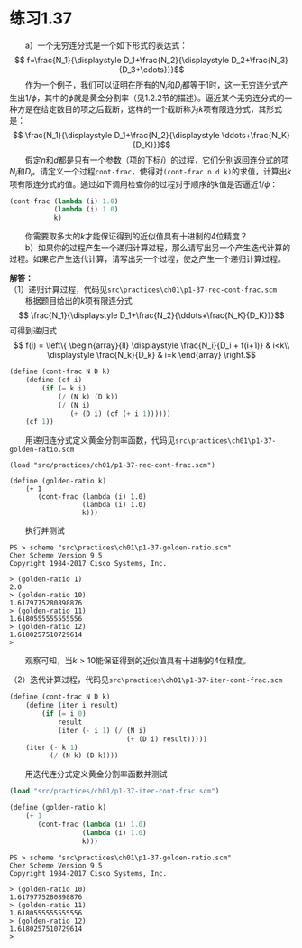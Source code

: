 # 练习1.37
&emsp;&emsp;a）一个无穷连分式是一个如下形式的表达式：$$
f=\frac{N_1}{\displaystyle D_1+\frac{N_2}{\displaystyle D_2+\frac{N_3}{D_3+\cdots}}}$$&emsp;&emsp;作为一个例子，我们可以证明在所有的$N_i$和$D_i$都等于1时，这一无穷连分式产生出$1/\phi$，其中的$\phi$就是黄金分割率（见1.2.2节的描述）。逼近某个无穷连分式的一种方是在给定数目的项之后截断，这样的一个截断称为$k$项有限连分式，其形式是：$$
\frac{N_1}{\displaystyle D_1+\frac{N_2}{\displaystyle \ddots+\frac{N_K}{D_K}}}$$&emsp;&emsp;假定$n$和$d$都是只有一个参数（项的下标$i$）的过程，它们分别返回连分式的项$N_i$和$D_i$。请定义一个过程`cont-frac`，使得对`(cont-frac n d k)`的求值，计算出$k$项有限连分式的值。通过如下调用检查你的过程对于顺序的$k$值是否逼近$1 / \phi$：
```lisp
(cont-frac (lambda (i) 1.0)
           (lambda (i) 1.0)
           k)
```
&emsp;&emsp;你需要取多大的$k$才能保证得到的近似值具有十进制的4位精度？  
&emsp;&emsp;b）如果你的过程产生一个递归计算过程，那么请写出另一个产生迭代计算的过程。如果它产生迭代计算，请写出另一个过程，使之产生一个递归计算过程。

**解答：**  
（1）递归计算过程，代码见`src\practices\ch01\p1-37-rec-cont-frac.scm`
&emsp;&emsp;根据题目给出的$k$项有限连分式$$
\frac{N_1}{\displaystyle D_1+\frac{N_2}{\ddots+\frac{N_K}{D_K}}}$$可得到递归式$$
f(i) = \left\{ \begin{array}{ll}
\displaystyle \frac{N_i}{D_i + f(i+1)} & i<k\\
\displaystyle \frac{N_k}{D_k} & i=k
\end{array} \right.$$

```lisp
(define (cont-frac N D k)
    (define (cf i)
        (if (= k i)
            (/ (N k) (D k))
            (/ (N i)
               (+ (D i) (cf (+ i 1))))))
    (cf 1))
```
&emsp;&emsp;用递归连分式定义黄金分割率函数，代码见`src\practices\ch01\p1-37-golden-ratio.scm`
```
(load "src/practices/ch01/p1-37-rec-cont-frac.scm")

(define (golden-ratio k)
    (+ 1
       (cont-frac (lambda (i) 1.0)
                  (lambda (i) 1.0)
                  k)))
```
&emsp;&emsp;执行并测试
```shell
PS > scheme "src\practices\ch01\p1-37-golden-ratio.scm"
Chez Scheme Version 9.5
Copyright 1984-2017 Cisco Systems, Inc.

> (golden-ratio 1)
2.0
> (golden-ratio 10)
1.6179775280898876
> (golden-ratio 11)
1.6180555555555556
> (golden-ratio 12)
1.6180257510729614
>
```
&emsp;&emsp;观察可知，当$k>10$能保证得到的近似值具有十进制的4位精度。

（2）迭代计算过程，代码见`src\practices\ch01\p1-37-iter-cont-frac.scm`
```lisp
(define (cont-frac N D k)
    (define (iter i result)
        (if (= i 0)
            result
            (iter (- i 1) (/ (N i)
                             (+ (D i) result)))))
    (iter (- k 1)
          (/ (N k) (D k))))
```
&emsp;&emsp;用迭代连分式定义黄金分割率函数并测试
```lisp
(load "src/practices/ch01/p1-37-iter-cont-frac.scm")

(define (golden-ratio k)
    (+ 1
       (cont-frac (lambda (i) 1.0)
                  (lambda (i) 1.0)
                  k)))
```
```shell
PS > scheme "src\practices\ch01\p1-37-golden-ratio.scm"
Chez Scheme Version 9.5
Copyright 1984-2017 Cisco Systems, Inc.

> (golden-ratio 10)
1.6179775280898876
> (golden-ratio 11)
1.6180555555555556
> (golden-ratio 12)
1.6180257510729614
> 
```
